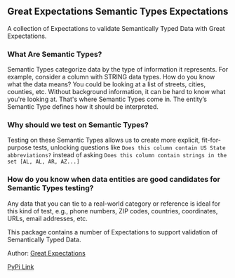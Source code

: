## Great Expectations Semantic Types Expectations
A collection of Expectations to validate Semantically Typed Data with Great Expectations.

### What Are Semantic Types?

Semantic Types categorize data by the type of information it represents. For example, consider a column with STRING data types. How do you know what the data means? You could be looking at a list of streets, cities, counties, etc. Without background information, it can be hard to know what you're looking at. That's where Semantic Types come in. The entity’s Semantic Type defines how it should be interpreted.

### Why should we test on Semantic Types?

Testing on these Semantic Types allows us to create more explicit, fit-for-purpose tests, unlocking questions like `Does this column contain US State abbreviations?` instead of asking `Does this column contain strings in the set [AL, AL, AR, AZ...]`

### How do you know when data entities are good candidates for Semantic Types testing?

Any data that you can tie to a real-world category or reference is ideal for this kind of test, e.g., phone numbers, ZIP codes, countries, coordinates, URLs, email addresses, etc.

This package contains a number of Expectations to support validation of Semantically Typed Data.

Author: [Great Expectations](https://github.com/great_expectations/great_expectations)

[PyPi Link](https://python.org/pypi/great_expectations_semantic_types_expectations)
